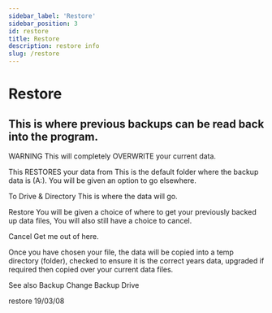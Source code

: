 ```yaml
---
sidebar_label: 'Restore'
sidebar_position: 3
id: restore
title: Restore
description: restore info
slug: /restore
---
```


# Restore

## This is where previous backups can be read back into the program.
WARNING This will completely OVERWRITE your current data.

This RESTORES your data from
This is the default folder where the backup data is (A:). 
You will be given an option to go elsewhere.

To Drive & Directory
This is where the data will go.

Restore
You will be given a choice of where to get your previously backed up data files, You will also still have a choice to cancel.

Cancel
Get me out of here.

Once you have chosen your file, the data will be copied into a temp directory (folder), checked to ensure it is the correct years data, upgraded if required then copied over your current data files.



See also Backup Change Backup Drive




restore 19/03/08